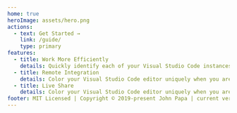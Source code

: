 ```yaml
---
home: true
heroImage: assets/hero.png
actions:
  - text: Get Started →
    link: /guide/
    type: primary
features:
  - title: Work More Efficiently
    details: Quickly identify each of your Visual Studio Code instances using your favorite colors
  - title: Remote Integration
    details: Color your Visual Studio Code editor uniquely when you are using the remote integration features.
  - title: Live Share
    details: Color your Visual Studio Code editor uniquely when you are in a Live Share session as a Guest or a Host
footer: MIT Licensed | Copyright © 2019-present John Papa | current version 3.10.0
---
```

